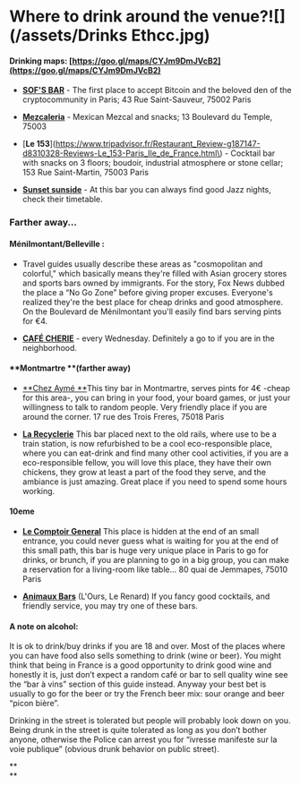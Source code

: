 # Where to drink around the venue?![](/assets/Drinks Ethcc.jpg)

#### **Drinking maps:** [https://goo.gl/maps/CYJm9DmJVcB2](https://goo.gl/maps/CYJm9DmJVcB2)

* [**SOF'S BAR**](http://www.sofsbar.fr/) -  The first place to accept Bitcoin and the beloved den of the cryptocommunity in Paris; 43 Rue Saint-Sauveur, 75002 Paris
* [**Mezcaleria**](https://www.tripadvisor.fr/Attraction_Review-g187147-d7363111-Reviews-La_Mezcaleria-Paris_Ile_de_France.html) - Mexican Mezcal and snacks; 13 Boulevard du Temple, 75003

* [**Le 153**](https://www.tripadvisor.fr/Restaurant_Review-g187147-d8310328-Reviews-Le_153-Paris_Ile_de_France.html\) - Cocktail bar with snacks on 3 floors; boudoir, industrial atmosphere or stone cellar; 153 Rue Saint-Martin, 75003 Paris

* [**Sunset sunside**](http://www.sunset-sunside.com) - At this bar you can always find good Jazz nights, check their timetable.

### Farther away...

#### **Ménilmontant/Belleville** :

* Travel guides usually describe these areas as "cosmopolitan and colorful," which basically means they're filled with Asian grocery stores and sports bars owned by immigrants. For the story, Fox News dubbed the place a “No Go Zone” before giving proper excuses. Everyone's realized they're the best place for cheap drinks and good atmosphere. On the Boulevard de Ménilmontant you'll easily find bars serving pints for €4.

* [**CAFÉ CHERIE**](https://fr-fr.facebook.com/cafe.cherie/) - every Wednesday. Definitely a go to if you are in the neighborhood.

#### **Montmartre **\(farther away\)

* [**Chez Aymé **](https://www.yelp.fr/biz/chez-aimé-paris)This tiny bar in Montmartre, serves pints for 4€ -cheap for this area-, you can bring in your food, your board games, or just your willingness to talk to random people. Very friendly place if you are around the corner. 17 rue des Trois Freres, 75018 Paris

* [**La Recyclerie**](http://www.larecyclerie.com) This bar placed next to the old rails, where use to be a train station, is now refurbished to be a cool eco-responsible place, where you can eat-drink and find many other cool activities, if you are a eco-responsible fellow, you will love this place, they have their own chickens, they grow at least a part of the food they serve, and the ambiance is just amazing. Great place if you need to spend some hours working.

#### 10eme

* [**Le Comptoir General**](http://www.lecomptoirgeneral.com) This place is hidden at the end of an small entrance, you could never guess what is waiting for you at the end of this small path, this bar is huge very unique place in Paris to go for drinks, or  brunch, if you are planning to go in a big group, you can make a reservation for a living-room like table...  80 quai de Jemmapes, 75010 Paris

* [**Animaux Bars**](http://animaux.bar/l-ours) \(L'Ours, Le Renard\) If you fancy good cocktails, and friendly service, you may try one of these bars. 

#### **A note on alcohol:**

It is ok to drink/buy drinks if you are 18 and over. Most of the places where you can have food also sells something to drink \(wine or beer\). You might think that being in France is a good opportunity to drink good wine and honestly it is, just don’t expect a random café or bar to sell quality wine see the “bar à vins” section of this guide instead. Anyway your best bet is usually to go for the beer or try the French beer mix: sour orange and beer “picon bière”.

Drinking in the street is tolerated but people will probably look down on you. Being drunk in the street is quite tolerated as long as you don’t bother anyone, otherwise the Police can arrest you for “ivresse manifeste sur la voie publique” \(obvious drunk behavior on public street\).

**            
**

